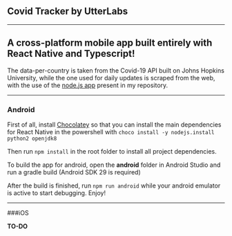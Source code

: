 ## Covid Tracker by UtterLabs
---
A cross-platform mobile app built entirely with React Native and Typescript!
---
The data-per-country is taken from the Covid-19 API built on Johns Hopkins University, while the one used for daily updates is scraped from the web, with the use of the [node.js app](https://github.com/gianlourbano/covid-scraper) present in my repository.

---

### Android
First of all, install [Chocolatey](https://chocolatey.org/install) so that you can install the main dependencies for React Native in the powershell with 
`choco install -y nodejs.install python2 openjdk8`

Then run `npm install` in the root folder to install all project dependencies.

To build the app for android, open the **android** folder in Android Studio and run a gradle build (Android SDK 29 is required)

After the build is finished, run `npm run android` while your android emulator is active to start debugging. Enjoy!

---

###iOS

**TO-DO**
